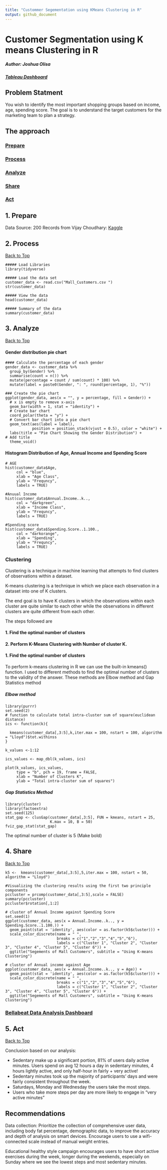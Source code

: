 ```yaml
---
title: "Custommer Segementation using KMeans Clustering in R"
output: github_document
---
```


# Customer Segmentation using K means Clustering in R 
##### Author: Joshua Olisa

##### [Tableau Dashboard](https://public.tableau.com/app/profile/joshua.olisa.emodoh/viz/BellaBeats_17250435748210/Dashboard1)


## Problem Statment
You wish to identify the most important shopping groups based on income, age, spending score. The goal is to understand the target customers for the marketing team to plan a strategy.

 
## The approach

### [Prepare](#1-prepare)
### [Process](#2-process)
### [Analyze](#3-analyze)
### [Share](#4-share)
### [Act](#5-act)


## 1. Prepare 
Data Source: 200 Records from Vijay Choudhary: [Kaggle](https://www.kaggle.com/datasets/vjchoudhary7/customer-segmentation-tutorial-in-python)


## 2. Process
[Back to Top](#author-Joshua-Olisa)


```{r process}
##### Load Libraries
library(tidyverse)

##### Load the data set
customer_data <- read.csv("Mall_Customers.csv ")
str(customer_data)

##### View the data
head(customer_data)

##### Summary of the data
summary(customer_data)
```

 
## 3. Analyze
[Back to Top](#author-Joshua-Olisa)

#### Gender distribution pie chart

```{r}
#### Calculate the percentage of each gender
gender_data <- customer_data %>%
  group_by(Gender) %>%
  summarise(count = n()) %>%
  mutate(percentage = count / sum(count) * 100) %>%
  mutate(label = paste0(Gender, ": ", round(percentage, 1), "%"))

### Create the pie chart
ggplot(gender_data, aes(x = "", y = percentage, fill = Gender)) +    
  # x is empty to remove x-axis
  geom_bar(width = 1, stat = "identity") +                           
  # Create bar chart
  coord_polar(theta = "y") +                                         
  # Convert bar chart into a pie chart
  geom_text(aes(label = label),
            position = position_stack(vjust = 0.5), color = "white") +
  labs(title = "Pie Chart Showing the Gender Distribution") +                              # Add title
  theme_void()  
```


#### Histogram Distribution of Age, Annual Income and Spending Score
```{r}
# AGE
hist(customer_data$Age,
     col = "blue",
     xlab = "Age Class",
     ylab = "Frequncy",
     labels = TRUE)

#Anuual Income
hist(customer_data$Annual.Income..k..,
     col = "darkgreen",
     xlab = "Income Class",
     ylab = "Frequncy",
     labels = TRUE)

#Spending score 
hist(customer_data$Spending.Score..1.100.,
     col = "darkorange",
     xlab = "Spending",
     ylab = "Frequncy",
     labels = TRUE)
```

### Clustering
Clustering is a technique in machine learning that attempts to find clusters of observations within a dataset. 

K-means clustering is a technique in which we place each observation in a dataset into one of K clusters.

The end goal is to have K clusters in which the observations within each cluster are quite similar to each other while the observations in different clusters are quite different from each other.

The steps followed are 

#### 1. Find the optimal number of clusters
#### 2. Perform K-Means Clustering with Number of cluster K.

#### 1. Find the optimal number of clusters
To perform k-means clustering in R we can use the built-in kmeans() function. I used to different methods to find the optimal number of clusters to the validity of the answer. These methods are Elbow method and Gap Statistics method

##### Elbow method
```{r}
library(purrr)
set.seed(2)
# function to calculate total intra-cluster sum of square(euclidean distance)
ics <- function(k){
  
  kmeans(customer_data[,3:5],k,iter.max = 100, nstart = 100, algorithm = "Lloyd")$tot.withinss
}

k_values <-1:12

ics_values <- map_dbl(k_values, ics)

plot(k_values, ics_values,
     type = "b", pch = 19, frame = FALSE,
     xlab = "Number of Clusters K",
     ylab = "Total intra-cluster sum of squares")
```

##### Gap Statistics Method
```{r}
library(cluster)
library(factoextra)
set.seed(125)
stat_gap <- clusGap(customer_data[,3:5], FUN = kmeans, nstart = 25,
                    K.max = 10, B = 50)
fviz_gap_stat(stat_gap)

```

The optimal number of cluster is 5 (Make bold)

## 4. Share 
[Back to Top](#author-Joshua-Olisa)

```{r echo=FALSE}
k5 <-  kmeans(customer_data[,3:5],5,iter.max = 100, nstart = 50, algorithm = "Lloyd")

#Visualizing the clustering results using the first two principle components
pccluster = prcomp(customer_data[,3:5],scale = FALSE)
summary(pccluster)
pccluster$rotation[,1:2]

# cluster of Annual Income against Spending Score
set.seed(1)
ggplot(customer_data, aes(x = Annual.Income..k.., y = Spending.Score..1.100.)) +
  geom_point(stat = 'identity', aes(color = as.factor(k5$cluster))) +
  scale_color_discrete(name = " ",
                       breaks = c("1","2","3","4","5","6"),
                       labels = c("Cluster 1", "Cluster 2", "Cluster 3", "Cluster 4", "Cluster 5", "Cluster 6")) +
  ggtitle("Segements of Mall Customers", subtitle = "Using K-means Clustering")

# cluster of Annual income against Age
ggplot(customer_data, aes(x = Annual.Income..k.., y = Age)) +
  geom_point(stat = 'identity', aes(color = as.factor(k5$cluster))) +
  scale_color_discrete(name = " ",
                       breaks = c("1","2","3","4","5","6"),
                       labels = c("Cluster 1", "Cluster 2", "Cluster 3", "Cluster 4", "Cluster 5", "Cluster 6")) +
  ggtitle("Segements of Mall Customers", subtitle = "Using K-means Clustering")

```


### [Bellabeat Data Analysis Dashboard](https://public.tableau.com/app/profile/joshua.olisa.emodoh/viz/BellaBeats_17250435748210/Dashboard1)

## 5. Act
[Back to Top](#author-Joshua-Olisa)

Conclusion based on our analysis:
- Sedentary make up a significant portion, 81% of users daily active minutes. Users spend on avg 12 hours a day in sedentary minutes, 4 hours lightly active, and only half-hour in fairly + very active! 
- Sedentary minutes took up the majority of participants’ days and were fairly consistent throughout the week.
- Saturdays, Monday and Wednesday the users take the most steps.
- Users who take more steps per day are more likely to engage in “very active minutes”


## Recommendations

Data collection: Prioritize the collection of comprehensive user data, including body fat percentage, demographic data, to improve the accuracy and depth of analysis on smart devices. Encourage users to use a wifi-connected scale instead of manual weight entries. 

Educational healthy style campaign encourages users to have short active exercises during the week, longer during the weekends, especially on Sunday where we see the lowest steps and most sedentary minutes.
